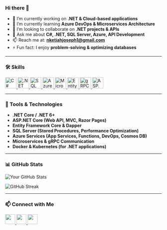 ### Hi there 👋  

- 🔭 I’m currently working on **.NET & Cloud-based applications**  
- 🌱 I’m currently learning **Azure DevOps & Microservices Architecture**  
- 👯 I’m looking to collaborate on **.NET projects & APIs**  
- 💬 Ask me about **C#, .NET, SQL Server, Azure, API Development**  
- 📫 Reach me at: **nketiahjoseph1@gmail.com**  
- ⚡ Fun fact: I enjoy **problem-solving & optimizing databases**  

---

### 🛠 Skills  

<p align="left">
<a href="https://dotnet.microsoft.com/" target="_blank" rel="noreferrer">
<img src="https://raw.githubusercontent.com/danielcranney/readme-generator/main/public/icons/skills/csharp-colored.svg" width="36" height="36" alt="C#" />
</a>
<a href="https://dotnet.microsoft.com/" target="_blank" rel="noreferrer">
<img src="https://raw.githubusercontent.com/danielcranney/readme-generator/main/public/icons/skills/dot-net-colored.svg" width="36" height="36" alt=".NET" />
</a>
<a href="https://www.microsoft.com/en-us/sql-server" target="_blank" rel="noreferrer">
<img src="https://raw.githubusercontent.com/danielcranney/readme-generator/main/public/icons/skills/sqlserver-colored.svg" width="36" height="36" alt="SQL Server" />
</a>
<a href="https://azure.microsoft.com/" target="_blank" rel="noreferrer">
<img src="https://raw.githubusercontent.com/danielcranney/readme-generator/main/public/icons/skills/azure-colored.svg" width="36" height="36" alt="Azure" />
</a>
<a href="https://learn.microsoft.com/en-us/dotnet/core/microservices/" target="_blank" rel="noreferrer">
<img src="https://raw.githubusercontent.com/danielcranney/readme-generator/main/public/icons/skills/microservices-colored.svg" width="36" height="36" alt="Microservices" />
</a>
<a href="https://learn.microsoft.com/en-us/ef/" target="_blank" rel="noreferrer">
<img src="https://raw.githubusercontent.com/danielcranney/readme-generator/main/public/icons/skills/entityframework-colored.svg" width="36" height="36" alt="Entity Framework" />
</a>
<a href="https://grpc.io/" target="_blank" rel="noreferrer">
<img src="https://raw.githubusercontent.com/danielcranney/readme-generator/main/public/icons/skills/grpc-colored.svg" width="36" height="36" alt="gRPC" />
</a>
<a href="https://learn.microsoft.com/en-us/aspnet/core/?view=aspnetcore-6.0" target="_blank" rel="noreferrer">
<img src="https://raw.githubusercontent.com/danielcranney/readme-generator/main/public/icons/skills/aspdotnet-colored.svg" width="36" height="36" alt="ASP.NET Core" />
</a>
</p>

---

### 🚀 Tools & Technologies  

- **.NET Core / .NET 6+**  
- **ASP.NET Core (Web API, MVC, Razor Pages)**  
- **Entity Framework Core & Dapper**  
- **SQL Server (Stored Procedures, Performance Optimization)**  
- **Azure Services (App Services, Functions, DevOps, Cosmos DB)**  
- **Microservices & gRPC Communication**  
- **Docker & Kubernetes (for .NET applications)**  

---

### 📊 GitHub Stats  

![Your GitHub Stats](https://github-readme-stats.vercel.app/api?username=dollarstir&show_icons=true&theme=radical)  

![GitHub Streak](https://github-readme-streak-stats.herokuapp.com/?user=dollarstir&theme=radical)  

---

### 📫 Connect with Me  

<a href="https://www.linkedin.com/in/frederick-ennin-47965112a" target="_blank" rel="noreferrer">
<img src="https://raw.githubusercontent.com/danielcranney/readme-generator/main/public/icons/socials/linkedin.svg" width="32" height="32" />
</a>
<a href="https://stackoverflow.com/users/19121428/frederick-ennin" target="_blank" rel="noreferrer">
<img src="https://raw.githubusercontent.com/danielcranney/readme-generator/main/public/icons/socials/stackoverflow.svg" width="32" height="32" />
</a>
<a href="mailto:nketiahjoseph1@gmail.com">
<img src="https://raw.githubusercontent.com/danielcranney/readme-generator/main/public/icons/socials/gmail.svg" width="32" height="32" />
</a>
